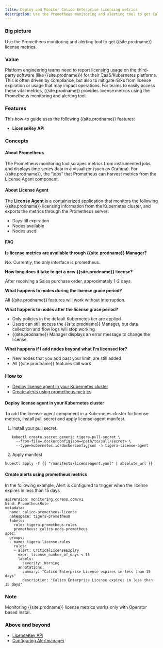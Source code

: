 ```yaml
---
title: Deploy and Monitor Calico Enterprise licensing metrics
description: Use the Prometheus monitoring and alerting tool to get Calico Enterprise license metrics such as nodes used, nodes available, and days until license expires.
---
```


### Big picture

Use the Prometheus monitoring and alerting tool to get {{site.prodname}} license metrics.

### Value

Platform engineering teams need to report licensing usage on the third-party software (like {{site.prodname}}) for their CaaS/Kubernetes platforms. This is often driven by compliance, but also to mitigate risks from license expiration or usage that may impact operations. For teams to easily access these vital metrics, {{site.prodname}} provides license metrics using the Prometheus monitoring and alerting tool.

### Features

This how-to guide uses the following {{site.prodname}} features:

- **LicenseKey API**

### Concepts

#### About Prometheus

The Prometheus monitoring tool scrapes metrics from instrumented jobs and displays time series data in a visualizer (such as Grafana). For {{site.prodname}}, the “jobs” that Prometheus can harvest metrics from the License Agent component. 


#### About License Agent

The **License Agent** is a containerized application that monitors the following {{site.prodname}} licensing information from the Kubernetes cluster, and exports the metrics through the Prometheus server:

- Days till expiration
- Nodes available
- Nodes used

#### FAQ

**Is license metrics are available through {{site.prodname}} Manager?**

 No. Currently, the only interface is prometheus. 

**How long does it take to get a new {{site.prodname}} license?**

 After receiving a Sales purchase order, approximately 1-2 days.

**What happens to nodes during the license grace period?**

 All {{site.prodname}} features will work without interruption.

**What happens to nodes after the license grace period?**
- Only policies in the default Kubernetes tier are applied
- Users can still access the {{site.prodname}} Manager, but data collection and flow logs will stop working
- {{site.prodname}} Manager displays an error message to change the license.

**What happens if I add nodes beyond what I'm licensed for?**
- New nodes that you add past your limit, are still added
- All {{site.prodname}} features still work


### How to

- [Deploy license agent in your Kubernetes cluster](#deploy-license-agent-in-your-kubernetes-cluster)
- [Create alerts using prometheus metrics](#create-alerts-using-prometheus-metrics)


#### Deploy license agent in your Kubernetes cluster

To add the license-agent component in a Kubernetes cluster for license metrics, install pull secret and apply license-agent manifest. 

1. Install your pull secret.

```
   kubectl create secret generic tigera-pull-secret \
     --from-file=.dockerconfigjson=<path/to/pull/secret> \
     --type=kubernetes.io/dockerconfigjson -n tigera-license-agent
```

2. Apply manifest

```
kubectl apply -f {{ "/manifests/licenseagent.yaml" | absolute_url }}
```

#### Create alerts using prometheus metrics

In the following example, Alert is configured to trigger when the license expires in less than 15 days

```
apiVersion: monitoring.coreos.com/v1
kind: PrometheusRule
metadata:
  name: calico-prometheus-license
  namespace: tigera-prometheus
  labels:
    role: tigera-prometheus-rules
    prometheus: calico-node-prometheus
spec:
  groups:
  - name: tigera-license.rules
    rules:
    - alert: CriticalLicenseExpiry
      expr: license_number_of_days < 15
      labels:
        severity: Warning
      annotations:
        summary: "Calico Enterprise License expires in less than 15 days"
        description: "Calico Enterprise License expires in less than 15 days"
```

### Note

Monitoring {{site.prodname}} license metrics works only with Operator based Install.

### Above and beyond

- [LicenseKey API]({{site.baseurl}}/reference/resources/licensekey)
- [Configuring Alertmanager]({{site.baseurl}}/reference/other-install-methods/security/configuration/alertmanager)

